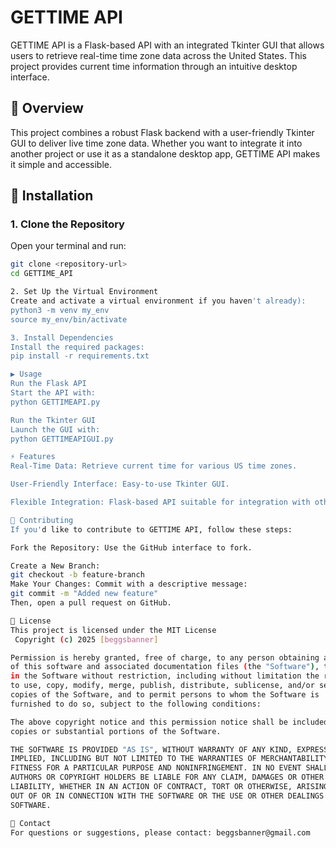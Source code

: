 # GETTIME API

GETTIME API is a Flask-based API with an integrated Tkinter GUI that allows users to retrieve real-time time zone data across the United States. This project provides current time information through an intuitive desktop interface.

## 📝 Overview
This project combines a robust Flask backend with a user-friendly Tkinter GUI to deliver live time zone data. Whether you want to integrate it into another project or use it as a standalone desktop app, GETTIME API makes it simple and accessible.

## 🚀 Installation

### 1. Clone the Repository
Open your terminal and run:
```bash
git clone <repository-url>
cd GETTIME_API

2. Set Up the Virtual Environment
Create and activate a virtual environment if you haven't already):
python3 -m venv my_env
source my_env/bin/activate

3. Install Dependencies
Install the required packages:
pip install -r requirements.txt

▶️ Usage
Run the Flask API
Start the API with:
python GETTIMEAPI.py

Run the Tkinter GUI
Launch the GUI with:
python GETTIMEAPIGUI.py

⚡ Features
Real-Time Data: Retrieve current time for various US time zones.

User-Friendly Interface: Easy-to-use Tkinter GUI.

Flexible Integration: Flask-based API suitable for integration with other applications.

📌 Contributing
If you'd like to contribute to GETTIME API, follow these steps:

Fork the Repository: Use the GitHub interface to fork.

Create a New Branch:
git checkout -b feature-branch
Make Your Changes: Commit with a descriptive message:
git commit -m "Added new feature"
Then, open a pull request on GitHub.

📜 License
This project is licensed under the MIT License 
 Copyright (c) 2025 [beggsbanner]

Permission is hereby granted, free of charge, to any person obtaining a copy
of this software and associated documentation files (the "Software"), to deal
in the Software without restriction, including without limitation the rights
to use, copy, modify, merge, publish, distribute, sublicense, and/or sell
copies of the Software, and to permit persons to whom the Software is
furnished to do so, subject to the following conditions:

The above copyright notice and this permission notice shall be included in all
copies or substantial portions of the Software.

THE SOFTWARE IS PROVIDED "AS IS", WITHOUT WARRANTY OF ANY KIND, EXPRESS OR
IMPLIED, INCLUDING BUT NOT LIMITED TO THE WARRANTIES OF MERCHANTABILITY,
FITNESS FOR A PARTICULAR PURPOSE AND NONINFRINGEMENT. IN NO EVENT SHALL THE
AUTHORS OR COPYRIGHT HOLDERS BE LIABLE FOR ANY CLAIM, DAMAGES OR OTHER
LIABILITY, WHETHER IN AN ACTION OF CONTRACT, TORT OR OTHERWISE, ARISING FROM,
OUT OF OR IN CONNECTION WITH THE SOFTWARE OR THE USE OR OTHER DEALINGS IN THE
SOFTWARE.

📧 Contact
For questions or suggestions, please contact: beggsbanner@gmail.com
